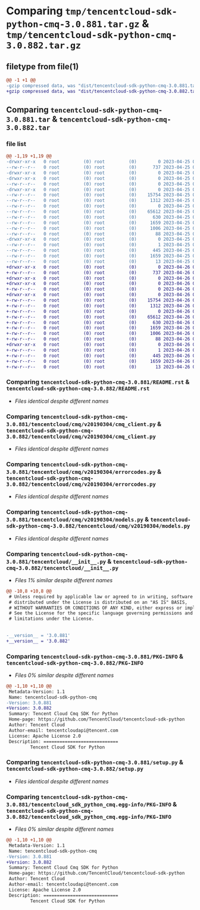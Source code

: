 # Comparing `tmp/tencentcloud-sdk-python-cmq-3.0.881.tar.gz` & `tmp/tencentcloud-sdk-python-cmq-3.0.882.tar.gz`

## filetype from file(1)

```diff
@@ -1 +1 @@
-gzip compressed data, was "dist/tencentcloud-sdk-python-cmq-3.0.881.tar", last modified: Tue Apr 25 00:33:51 2023, max compression
+gzip compressed data, was "dist/tencentcloud-sdk-python-cmq-3.0.882.tar", last modified: Wed Apr 26 03:08:41 2023, max compression
```

## Comparing `tencentcloud-sdk-python-cmq-3.0.881.tar` & `tencentcloud-sdk-python-cmq-3.0.882.tar`

### file list

```diff
@@ -1,19 +1,19 @@
-drwxr-xr-x   0 root         (0) root         (0)        0 2023-04-25 00:33:51.000000 tencentcloud-sdk-python-cmq-3.0.881/
--rw-r--r--   0 root         (0) root         (0)      737 2023-04-25 00:33:51.000000 tencentcloud-sdk-python-cmq-3.0.881/README.rst
-drwxr-xr-x   0 root         (0) root         (0)        0 2023-04-25 00:33:51.000000 tencentcloud-sdk-python-cmq-3.0.881/tencentcloud/
-drwxr-xr-x   0 root         (0) root         (0)        0 2023-04-25 00:33:51.000000 tencentcloud-sdk-python-cmq-3.0.881/tencentcloud/cmq/
--rw-r--r--   0 root         (0) root         (0)        0 2023-04-25 00:33:51.000000 tencentcloud-sdk-python-cmq-3.0.881/tencentcloud/cmq/__init__.py
-drwxr-xr-x   0 root         (0) root         (0)        0 2023-04-25 00:33:51.000000 tencentcloud-sdk-python-cmq-3.0.881/tencentcloud/cmq/v20190304/
--rw-r--r--   0 root         (0) root         (0)    15754 2023-04-25 00:33:51.000000 tencentcloud-sdk-python-cmq-3.0.881/tencentcloud/cmq/v20190304/cmq_client.py
--rw-r--r--   0 root         (0) root         (0)     1312 2023-04-25 00:33:51.000000 tencentcloud-sdk-python-cmq-3.0.881/tencentcloud/cmq/v20190304/errorcodes.py
--rw-r--r--   0 root         (0) root         (0)        0 2023-04-25 00:33:51.000000 tencentcloud-sdk-python-cmq-3.0.881/tencentcloud/cmq/v20190304/__init__.py
--rw-r--r--   0 root         (0) root         (0)    65612 2023-04-25 00:33:51.000000 tencentcloud-sdk-python-cmq-3.0.881/tencentcloud/cmq/v20190304/models.py
--rw-r--r--   0 root         (0) root         (0)      630 2023-04-25 00:33:51.000000 tencentcloud-sdk-python-cmq-3.0.881/tencentcloud/__init__.py
--rw-r--r--   0 root         (0) root         (0)     1659 2023-04-25 00:33:51.000000 tencentcloud-sdk-python-cmq-3.0.881/PKG-INFO
--rw-r--r--   0 root         (0) root         (0)     1006 2023-04-25 00:33:51.000000 tencentcloud-sdk-python-cmq-3.0.881/setup.py
--rw-r--r--   0 root         (0) root         (0)       88 2023-04-25 00:33:51.000000 tencentcloud-sdk-python-cmq-3.0.881/setup.cfg
-drwxr-xr-x   0 root         (0) root         (0)        0 2023-04-25 00:33:51.000000 tencentcloud-sdk-python-cmq-3.0.881/tencentcloud_sdk_python_cmq.egg-info/
--rw-r--r--   0 root         (0) root         (0)        1 2023-04-25 00:33:51.000000 tencentcloud-sdk-python-cmq-3.0.881/tencentcloud_sdk_python_cmq.egg-info/dependency_links.txt
--rw-r--r--   0 root         (0) root         (0)      445 2023-04-25 00:33:51.000000 tencentcloud-sdk-python-cmq-3.0.881/tencentcloud_sdk_python_cmq.egg-info/SOURCES.txt
--rw-r--r--   0 root         (0) root         (0)     1659 2023-04-25 00:33:51.000000 tencentcloud-sdk-python-cmq-3.0.881/tencentcloud_sdk_python_cmq.egg-info/PKG-INFO
--rw-r--r--   0 root         (0) root         (0)       13 2023-04-25 00:33:51.000000 tencentcloud-sdk-python-cmq-3.0.881/tencentcloud_sdk_python_cmq.egg-info/top_level.txt
+drwxr-xr-x   0 root         (0) root         (0)        0 2023-04-26 03:08:41.000000 tencentcloud-sdk-python-cmq-3.0.882/
+-rw-r--r--   0 root         (0) root         (0)      737 2023-04-26 03:08:41.000000 tencentcloud-sdk-python-cmq-3.0.882/README.rst
+drwxr-xr-x   0 root         (0) root         (0)        0 2023-04-26 03:08:41.000000 tencentcloud-sdk-python-cmq-3.0.882/tencentcloud/
+drwxr-xr-x   0 root         (0) root         (0)        0 2023-04-26 03:08:41.000000 tencentcloud-sdk-python-cmq-3.0.882/tencentcloud/cmq/
+-rw-r--r--   0 root         (0) root         (0)        0 2023-04-26 03:08:41.000000 tencentcloud-sdk-python-cmq-3.0.882/tencentcloud/cmq/__init__.py
+drwxr-xr-x   0 root         (0) root         (0)        0 2023-04-26 03:08:41.000000 tencentcloud-sdk-python-cmq-3.0.882/tencentcloud/cmq/v20190304/
+-rw-r--r--   0 root         (0) root         (0)    15754 2023-04-26 03:08:41.000000 tencentcloud-sdk-python-cmq-3.0.882/tencentcloud/cmq/v20190304/cmq_client.py
+-rw-r--r--   0 root         (0) root         (0)     1312 2023-04-26 03:08:41.000000 tencentcloud-sdk-python-cmq-3.0.882/tencentcloud/cmq/v20190304/errorcodes.py
+-rw-r--r--   0 root         (0) root         (0)        0 2023-04-26 03:08:41.000000 tencentcloud-sdk-python-cmq-3.0.882/tencentcloud/cmq/v20190304/__init__.py
+-rw-r--r--   0 root         (0) root         (0)    65612 2023-04-26 03:08:41.000000 tencentcloud-sdk-python-cmq-3.0.882/tencentcloud/cmq/v20190304/models.py
+-rw-r--r--   0 root         (0) root         (0)      630 2023-04-26 03:08:41.000000 tencentcloud-sdk-python-cmq-3.0.882/tencentcloud/__init__.py
+-rw-r--r--   0 root         (0) root         (0)     1659 2023-04-26 03:08:41.000000 tencentcloud-sdk-python-cmq-3.0.882/PKG-INFO
+-rw-r--r--   0 root         (0) root         (0)     1006 2023-04-26 03:08:41.000000 tencentcloud-sdk-python-cmq-3.0.882/setup.py
+-rw-r--r--   0 root         (0) root         (0)       88 2023-04-26 03:08:41.000000 tencentcloud-sdk-python-cmq-3.0.882/setup.cfg
+drwxr-xr-x   0 root         (0) root         (0)        0 2023-04-26 03:08:41.000000 tencentcloud-sdk-python-cmq-3.0.882/tencentcloud_sdk_python_cmq.egg-info/
+-rw-r--r--   0 root         (0) root         (0)        1 2023-04-26 03:08:41.000000 tencentcloud-sdk-python-cmq-3.0.882/tencentcloud_sdk_python_cmq.egg-info/dependency_links.txt
+-rw-r--r--   0 root         (0) root         (0)      445 2023-04-26 03:08:41.000000 tencentcloud-sdk-python-cmq-3.0.882/tencentcloud_sdk_python_cmq.egg-info/SOURCES.txt
+-rw-r--r--   0 root         (0) root         (0)     1659 2023-04-26 03:08:41.000000 tencentcloud-sdk-python-cmq-3.0.882/tencentcloud_sdk_python_cmq.egg-info/PKG-INFO
+-rw-r--r--   0 root         (0) root         (0)       13 2023-04-26 03:08:41.000000 tencentcloud-sdk-python-cmq-3.0.882/tencentcloud_sdk_python_cmq.egg-info/top_level.txt
```

### Comparing `tencentcloud-sdk-python-cmq-3.0.881/README.rst` & `tencentcloud-sdk-python-cmq-3.0.882/README.rst`

 * *Files identical despite different names*

### Comparing `tencentcloud-sdk-python-cmq-3.0.881/tencentcloud/cmq/v20190304/cmq_client.py` & `tencentcloud-sdk-python-cmq-3.0.882/tencentcloud/cmq/v20190304/cmq_client.py`

 * *Files identical despite different names*

### Comparing `tencentcloud-sdk-python-cmq-3.0.881/tencentcloud/cmq/v20190304/errorcodes.py` & `tencentcloud-sdk-python-cmq-3.0.882/tencentcloud/cmq/v20190304/errorcodes.py`

 * *Files identical despite different names*

### Comparing `tencentcloud-sdk-python-cmq-3.0.881/tencentcloud/cmq/v20190304/models.py` & `tencentcloud-sdk-python-cmq-3.0.882/tencentcloud/cmq/v20190304/models.py`

 * *Files identical despite different names*

### Comparing `tencentcloud-sdk-python-cmq-3.0.881/tencentcloud/__init__.py` & `tencentcloud-sdk-python-cmq-3.0.882/tencentcloud/__init__.py`

 * *Files 1% similar despite different names*

```diff
@@ -10,8 +10,8 @@
 # Unless required by applicable law or agreed to in writing, software
 # distributed under the License is distributed on an "AS IS" BASIS,
 # WITHOUT WARRANTIES OR CONDITIONS OF ANY KIND, either express or implied.
 # See the License for the specific language governing permissions and
 # limitations under the License.
 
 
-__version__ = '3.0.881'
+__version__ = '3.0.882'
```

### Comparing `tencentcloud-sdk-python-cmq-3.0.881/PKG-INFO` & `tencentcloud-sdk-python-cmq-3.0.882/PKG-INFO`

 * *Files 0% similar despite different names*

```diff
@@ -1,10 +1,10 @@
 Metadata-Version: 1.1
 Name: tencentcloud-sdk-python-cmq
-Version: 3.0.881
+Version: 3.0.882
 Summary: Tencent Cloud Cmq SDK for Python
 Home-page: https://github.com/TencentCloud/tencentcloud-sdk-python
 Author: Tencent Cloud
 Author-email: tencentcloudapi@tencent.com
 License: Apache License 2.0
 Description: ============================
         Tencent Cloud SDK for Python
```

### Comparing `tencentcloud-sdk-python-cmq-3.0.881/setup.py` & `tencentcloud-sdk-python-cmq-3.0.882/setup.py`

 * *Files identical despite different names*

### Comparing `tencentcloud-sdk-python-cmq-3.0.881/tencentcloud_sdk_python_cmq.egg-info/PKG-INFO` & `tencentcloud-sdk-python-cmq-3.0.882/tencentcloud_sdk_python_cmq.egg-info/PKG-INFO`

 * *Files 0% similar despite different names*

```diff
@@ -1,10 +1,10 @@
 Metadata-Version: 1.1
 Name: tencentcloud-sdk-python-cmq
-Version: 3.0.881
+Version: 3.0.882
 Summary: Tencent Cloud Cmq SDK for Python
 Home-page: https://github.com/TencentCloud/tencentcloud-sdk-python
 Author: Tencent Cloud
 Author-email: tencentcloudapi@tencent.com
 License: Apache License 2.0
 Description: ============================
         Tencent Cloud SDK for Python
```

